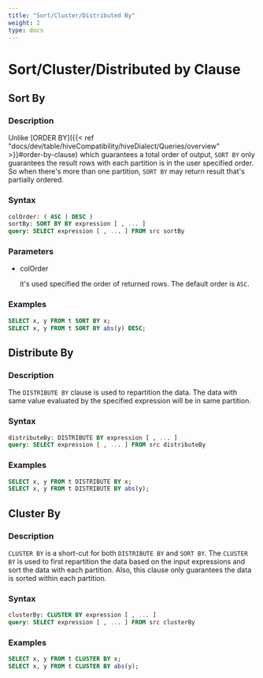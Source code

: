```yaml
---
title: "Sort/Cluster/Distributed By"
weight: 2
type: docs
---
```

<!--
Licensed to the Apache Software Foundation (ASF) under one
or more contributor license agreements.  See the NOTICE file
distributed with this work for additional information
regarding copyright ownership.  The ASF licenses this file
to you under the Apache License, Version 2.0 (the
"License"); you may not use this file except in compliance
with the License.  You may obtain a copy of the License at
  http://www.apache.org/licenses/LICENSE-2.0
Unless required by applicable law or agreed to in writing,
software distributed under the License is distributed on an
"AS IS" BASIS, WITHOUT WARRANTIES OR CONDITIONS OF ANY
KIND, either express or implied.  See the License for the
specific language governing permissions and limitations
under the License.
-->

# Sort/Cluster/Distributed by Clause

## Sort By

### Description

Unlike [ORDER BY]({{< ref "docs/dev/table/hiveCompatibility/hiveDialect/Queries/overview" >}}#order-by-clause) which guarantees a total order of output,
`SORT BY` only guarantees the result rows with each partition is in the user specified order.
So when there's more than one partition, `SORT BY` may return result that's partially ordered.

### Syntax

```sql
colOrder: ( ASC | DESC )
sortBy: SORT BY BY expression [ , ... ]
query: SELECT expression [ , ... ] FROM src sortBy
```

### Parameters
- colOrder

  it's used specified the order of returned rows. The default order is `ASC`.

### Examples

```sql
SELECT x, y FROM t SORT BY x;
SELECT x, y FROM t SORT BY abs(y) DESC;
```

## Distribute By

### Description

The `DISTRIBUTE BY` clause is used to repartition the data.
The data with same value evaluated by the specified expression will be in same partition.

### Syntax

```sql
distributeBy: DISTRIBUTE BY expression [ , ... ]
query: SELECT expression [ , ... ] FROM src distributeBy
```

### Examples

```sql
SELECT x, y FROM t DISTRIBUTE BY x;
SELECT x, y FROM t DISTRIBUTE BY abs(y);
```

## Cluster By

### Description

`CLUSTER BY` is a short-cut for both `DISTRIBUTE BY` and `SORT BY`.
The `CLUSTER BY` is used to first repartition the data based on the input expressions and sort the data with each partition.
Also, this clause only guarantees the data is sorted within each partition.

### Syntax

```sql
clusterBy: CLUSTER BY expression [ , ... ]
query: SELECT expression [ , ... ] FROM src clusterBy
```

### Examples

```sql
SELECT x, y FROM t CLUSTER BY x;
SELECT x, y FROM t CLUSTER BY abs(y);
```
